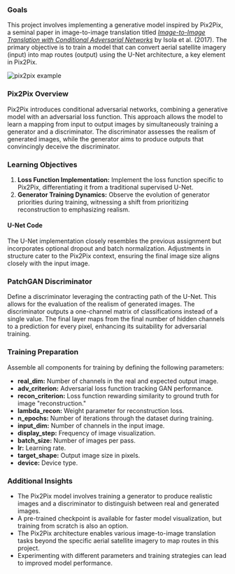 ### Goals
This project involves implementing a generative model inspired by Pix2Pix, a seminal paper in image-to-image translation titled [*Image-to-Image Translation with Conditional Adversarial Networks*](https://arxiv.org/abs/1611.07004) by Isola et al. (2017). The primary objective is to train a model that can convert aerial satellite imagery (input) into map routes (output) using the U-Net architecture, a key element in Pix2Pix.

![pix2pix example](pix2pix_ex.png)

### Pix2Pix Overview
Pix2Pix introduces conditional adversarial networks, combining a generative model with an adversarial loss function. This approach allows the model to learn a mapping from input to output images by simultaneously training a generator and a discriminator. The discriminator assesses the realism of generated images, while the generator aims to produce outputs that convincingly deceive the discriminator.

### Learning Objectives
1. **Loss Function Implementation:** Implement the loss function specific to Pix2Pix, differentiating it from a traditional supervised U-Net.
2. **Generator Training Dynamics:** Observe the evolution of generator priorities during training, witnessing a shift from prioritizing reconstruction to emphasizing realism.

#### U-Net Code

The U-Net implementation closely resembles the previous assignment but incorporates optional dropout and batch normalization. Adjustments in structure cater to the Pix2Pix context, ensuring the final image size aligns closely with the input image.

### PatchGAN Discriminator

Define a discriminator leveraging the contracting path of the U-Net. This allows for the evaluation of the realism of generated images. The discriminator outputs a one-channel matrix of classifications instead of a single value. The final layer maps from the final number of hidden channels to a prediction for every pixel, enhancing its suitability for adversarial training.

### Training Preparation
Assemble all components for training by defining the following parameters:

- **real_dim:** Number of channels in the real and expected output image.
- **adv_criterion:** Adversarial loss function tracking GAN performance.
- **recon_criterion:** Loss function rewarding similarity to ground truth for image "reconstruction."
- **lambda_recon:** Weight parameter for reconstruction loss.
- **n_epochs:** Number of iterations through the dataset during training.
- **input_dim:** Number of channels in the input image.
- **display_step:** Frequency of image visualization.
- **batch_size:** Number of images per pass.
- **lr:** Learning rate.
- **target_shape:** Output image size in pixels.
- **device:** Device type.

### Additional Insights
- The Pix2Pix model involves training a generator to produce realistic images and a discriminator to distinguish between real and generated images.
- A pre-trained checkpoint is available for faster model visualization, but training from scratch is also an option.
- The Pix2Pix architecture enables various image-to-image translation tasks beyond the specific aerial satellite imagery to map routes in this project.
- Experimenting with different parameters and training strategies can lead to improved model performance.